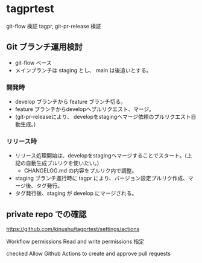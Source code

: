 # tagprtest

git-flow 検証
tagpr, git-pr-release 検証

## Git ブランチ運用検討

- git-flow ベース
- メインブランチは staging とし、 main は後追いとする。

### 開発時

- develop ブランチから feature ブランチ切る。
- feature ブランチからdevelopへプルリクエスト、マージ。
- (git-pr-releaseにより、 developをstagingへマージ依頼のプルリクエスト自動生成。)

### リリース時

- リリース処理開始は、developをstagingへマージすることでスタート。(上記の自動生成プルリクを使いたい。)
  - CHANGELOG.md の内容をプルリク内で調整。
- staging ブランチ進行時に tagpr により、バージョン設定プルリク作成、マージ後、タグ発行。
- タグ発行後、staging が develop にマージされる。

## private repo での確認

https://github.com/kinushu/tagprtest/settings/actions

Workflow permissions
Read and write permissions 指定

checked
Allow Github Actions to create and approve pull requests

